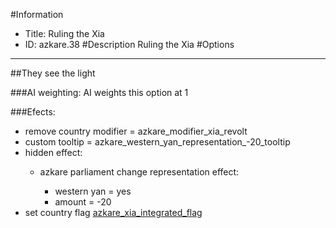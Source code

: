 #Information
 - Title: Ruling the Xia
 - ID: azkare.38
#Description
Ruling the Xia
#Options

___
##They see the light

###AI weighting:
AI weights this option at 1


###Efects:<ul><li>remove country modifier = azkare_modifier_xia_revolt</li><li>custom tooltip = azkare_western_yan_representation_-20_tooltip</li><li>hidden effect:</li><ul><li>azkare parliament change representation effect:</li><ul><li>western yan = yes</li><li>amount = -20</li></ul></ul><li>set country flag [azkare_xia_integrated_flag](../flags/azkare_xia_integrated_flag.md)</li></ul>

